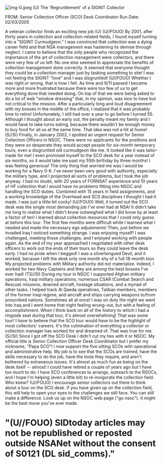 ![img-0.jpeg](img-0.jpeg)
(U) The 'Regruntlement' of a SIGINT Collector

FROM:
Senior Collection Officer (SCO) Desk Coordinator
Run Date: 02/03/2005

A veteran collector finds an exciting new job (U)
(U//FOUO) By 2001, after thirty years in collection and collection-related fields, I found myself turning into a "SIGINT Curmudgeon." I was convinced that collection was a dying career field and that NSA management was hastening its demise through neglect. I came to believe that the only people who recognized the importance of the art of collection management were collectors, and there were very few of us left. No one else seemed to appreciate the benefits of collection management done correctly. It seemed that everyone thought they could be a collection manager just by tasking something to site! I was not feeling the SIGINT "love" and I was disgruntled!
(U//FOUO) Whether I was right or wrong, that is how I felt. As time and 9/11 passed I became more and more frustrated because there were too few of us to get everything done that needed doing. On top of that we were being asked to do a lot of web "window dressing" that, in my opinion, was nice to have but not critical to the mission. After a particularly long and loud disagreement with my bosses in the middle of the office, I realized that it was probably time to retire! Unfortunately, I still had over a year to go before I turned 55. Although I thought about an early out, the penalty meant my family and I would have to take turns eating, because there wouldn't be enough money to buy food for all us at the same time. That idea was not a hit at home!
(S//SI) Finally, in January 2002, I spotted an urgent request for Senior Collection Officers in NSOC. There were no applicants for the positions and they were so desperate they would accept people for six-month temporary tours, even a disgruntled old curmudgeon like me. It looked like it was tailor-made for me! I even promised myself to the SCO desk for a year instead of six months, so it would take me past my 55th birthday by three months! I was feeling generous! The only thing that worried me was I would be working for a Navy 0-6. I've never been very good with authority, especially the military type, and I projected all sorts of problems, but I took the job anyway. I had no doubt, with 20 years of FORNSAT experience and 10 years of HF collection that I would have no problems fitting into NSOC and handling the SCO duties. Combined with 15 years in field assignments, and a working knowledge of the Overhead and SCS disciplines I thought I had it made. I was just a little bit cocky!
(U//FOUO) Well, it turned out the SCO desk was the single most demanding job I've ever had at NSA! It didn't take me long to realize what I didn't know outweighed what I did know by at least a factor of ten! I learned about collection resources that I could only guess at before this tour. The first few months were difficult while I learned what I needed and made the necessary ego adjustments! Then, just before we invaded Iraq I noticed something strange. I was enjoying myself! I was challenged, meeting those challenges, and I enjoyed working with people again. As the end of my year approached I negotiated with other desk officers to work out the ends of their tours so they could leave the desk early. I had no pride when I begged! I was a silvertongued Devil, and it worked, because I left the desk only one month shy of a full 18-month tour. My projected problems with Military authority did not materialize. Indeed, I worked for two Navy Captains and they are among the best bosses I've ever had!
(TS//SI) During my tour in NSOC I supported Afghan military operations, Iraqi military operations, numerous CSAR (Combat Search and Rescue) missions, downed aircraft, hostage situations, and a myriad of other tasks. I helped track Al Qaeda operatives, Taliban members, members of the former Iraqi regime, and aircraft and ships carrying weapons to/from proscribed nations. Sometimes all at once! I was on duty the night we went into Iraq and I went home that
night feeling wrung-out, but with a feeling of accomplishment. When I think back on all of the history to which I had a ringside seat during that tour, it's almost overwhelming! That was some tour! I have to believe that the SCO tour would have to be the highlight of most collectors' careers. It's the culmination of everything a collector or collection manager has worked for and dreamed of. That was true for me.
(S//SI) Since I got off the SCO Desk I didn't cut my ties with it or NSOC. My official title is Senior Collection Officer Desk Coordinator but I prefer my nickname, "Papa SCO"! I now support the five sitting SCOs with operational and administrative help. My job is to see that the SCOs are trained, have the skills necessary to do the job, have the tools they require, and aren't bothered by extraneous issues. It's almost as much fun as being on the desk itself -- almost! I could have retired a couple of years ago but I have too much to do: I have SCO conferences to arrange, outreach to the RSOCs, and I hope I'm helping (even a little bit) to re-invigorate the collection field. Who knew?
(U//FOUO) I encourage senior collectors out there to think about a tour on the SCO desk. If you have given up on the collection field, this will help to open your eyes to the challenges we still face. You can still make a difference. Look us up on the NSOC web page ("go nsoc"). It might be the best move you've ever made.

# "(U//FOUO) SIDtoday articles may not be republished or reposted outside NSANet without the consent of $\mathbf{S 0 1 2 1}$ (DL sid_comms)."
